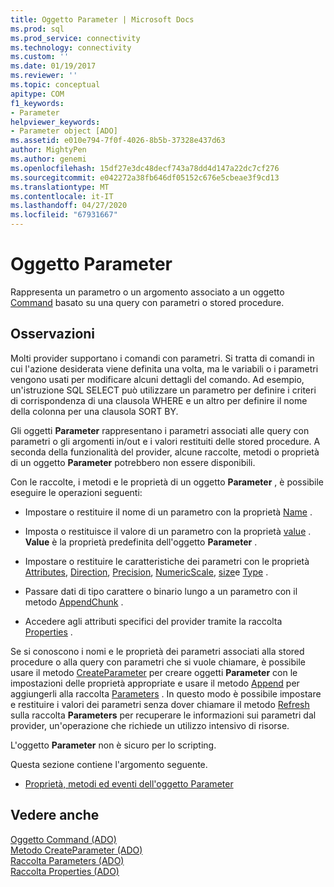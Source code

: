 ```yaml
---
title: Oggetto Parameter | Microsoft Docs
ms.prod: sql
ms.prod_service: connectivity
ms.technology: connectivity
ms.custom: ''
ms.date: 01/19/2017
ms.reviewer: ''
ms.topic: conceptual
apitype: COM
f1_keywords:
- Parameter
helpviewer_keywords:
- Parameter object [ADO]
ms.assetid: e010e794-7f0f-4026-8b5b-37328e437d63
author: MightyPen
ms.author: genemi
ms.openlocfilehash: 15df27e3dc48decf743a78dd4d147a22dc7cf276
ms.sourcegitcommit: e042272a38fb646df05152c676e5cbeae3f9cd13
ms.translationtype: MT
ms.contentlocale: it-IT
ms.lasthandoff: 04/27/2020
ms.locfileid: "67931667"
---
```

# <a name="parameter-object"></a>Oggetto Parameter
Rappresenta un parametro o un argomento associato a un oggetto [Command](../../../ado/reference/ado-api/command-object-ado.md) basato su una query con parametri o stored procedure.  
  
## <a name="remarks"></a>Osservazioni  
 Molti provider supportano i comandi con parametri. Si tratta di comandi in cui l'azione desiderata viene definita una volta, ma le variabili o i parametri vengono usati per modificare alcuni dettagli del comando. Ad esempio, un'istruzione SQL SELECT può utilizzare un parametro per definire i criteri di corrispondenza di una clausola WHERE e un altro per definire il nome della colonna per una clausola SORT BY.  
  
 Gli oggetti **Parameter** rappresentano i parametri associati alle query con parametri o gli argomenti in/out e i valori restituiti delle stored procedure. A seconda della funzionalità del provider, alcune raccolte, metodi o proprietà di un oggetto **Parameter** potrebbero non essere disponibili.  
  
 Con le raccolte, i metodi e le proprietà di un oggetto **Parameter** , è possibile eseguire le operazioni seguenti:  
  
-   Impostare o restituire il nome di un parametro con la proprietà [Name](../../../ado/reference/ado-api/name-property-ado.md) .  
  
-   Imposta o restituisce il valore di un parametro con la proprietà [value](../../../ado/reference/ado-api/value-property-ado.md) . **Value** è la proprietà predefinita dell'oggetto **Parameter** .  
  
-   Impostare o restituire le caratteristiche dei parametri con le proprietà [Attributes](../../../ado/reference/ado-api/attributes-property-ado.md), [Direction](../../../ado/reference/ado-api/direction-property.md), [Precision](../../../ado/reference/ado-api/precision-property-ado.md), [NumericScale](../../../ado/reference/ado-api/numericscale-property-ado.md), [size](../../../ado/reference/ado-api/size-property-ado-parameter.md)e [Type](../../../ado/reference/ado-api/type-property-ado.md) .  
  
-   Passare dati di tipo carattere o binario lungo a un parametro con il metodo [AppendChunk](../../../ado/reference/ado-api/appendchunk-method-ado.md) .  
  
-   Accedere agli attributi specifici del provider tramite la raccolta [Properties](../../../ado/reference/ado-api/properties-collection-ado.md) .  
  
 Se si conoscono i nomi e le proprietà dei parametri associati alla stored procedure o alla query con parametri che si vuole chiamare, è possibile usare il metodo [CreateParameter](../../../ado/reference/ado-api/createparameter-method-ado.md) per creare oggetti **Parameter** con le impostazioni delle proprietà appropriate e usare il metodo [Append](../../../ado/reference/ado-api/append-method-ado.md) per aggiungerli alla raccolta [Parameters](../../../ado/reference/ado-api/parameters-collection-ado.md) . In questo modo è possibile impostare e restituire i valori dei parametri senza dover chiamare il metodo [Refresh](../../../ado/reference/ado-api/refresh-method-ado.md) sulla raccolta **Parameters** per recuperare le informazioni sui parametri dal provider, un'operazione che richiede un utilizzo intensivo di risorse.  
  
 L'oggetto **Parameter** non è sicuro per lo scripting.  
  
 Questa sezione contiene l'argomento seguente.  
  
-   [Proprietà, metodi ed eventi dell'oggetto Parameter](../../../ado/reference/ado-api/parameter-object-properties-methods-and-events.md)  
  
## <a name="see-also"></a>Vedere anche  
 [Oggetto Command (ADO)](../../../ado/reference/ado-api/command-object-ado.md)   
 [Metodo CreateParameter (ADO)](../../../ado/reference/ado-api/createparameter-method-ado.md)   
 [Raccolta Parameters (ADO)](../../../ado/reference/ado-api/parameters-collection-ado.md)   
 [Raccolta Properties (ADO)](../../../ado/reference/ado-api/properties-collection-ado.md)
